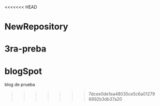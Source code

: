 <<<<<<< HEAD
# NewRepository
 3ra-preba
=======
# blogSpot
blog de prueba
>>>>>>> 7dcee0de1ea48035ce5c6a012796892b3db37a20
